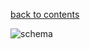 [back to contents](https://github.com/paulyeshchyk/Templates-VIPER/blob/master/README.md)

![schema](https://drive.google.com/open?id=0BwF4PC3CpLhCNUNfRm1iQ0xfc0k)